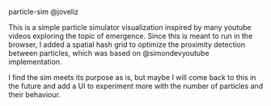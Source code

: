 particle-sim
@joveliz

This is a simple particle simulator visualization inspired by many youtube videos exploring the topic of emergence. Since this is meant to run in the browser, I added a spatial hash grid to optimize the proximity detection between particles, which was based on @simondevyoutube implementation.

I find the sim meets its purpose as is, but maybe I will come back to this in the future and add a UI to experiment more with the number of particles and their behaviour.